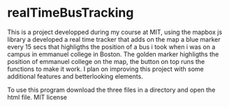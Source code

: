 # realTimeBusTracking

This is a project developped during my course at MIT, 
using the mapbox js library a developed a real time tracker that adds on the map a blue marker every 15 secs
that highligths the position of a bus i took when i was on a campus in emmanuel college in Boston.
The golden marker highligths the position of emmanuel college on the map, the button on top runs the functions to make it work.
I plan on improving this project with some additional features and betterlooking elements.

To use this program download the three files in a directory and open the html file.
MIT license
